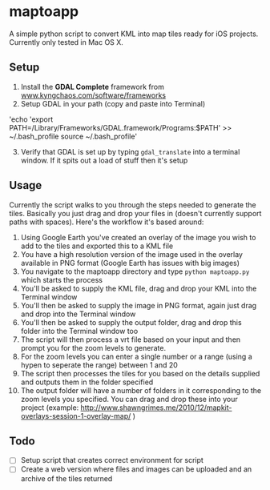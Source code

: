 maptoapp
========

A simple python script to convert KML into map tiles ready for iOS projects. Currently only tested in Mac OS X.


Setup
-----
1. Install the **GDAL Complete** framework from www.kyngchaos.com/software/frameworks
2. Setup GDAL in your path (copy and paste into Terminal)

'echo 'export PATH=/Library/Frameworks/GDAL.framework/Programs:$PATH' >> ~/.bash_profile
source ~/.bash_profile'

3. Verify that GDAL is set up by typing `gdal_translate` into a terminal window. If it spits out a load of stuff then it's setup

Usage
-----
Currently the script walks to you through the steps needed to generate the tiles. Basically you just drag and drop your files in (doesn't currently support paths with spaces). Here's the workflow it's based around:

1. Using Google Earth you've created an overlay of the image you wish to add to the tiles and exported this to a KML file
2. You have a high resolution version of the image used in the overlay available in PNG format (Google Earth has issues with big images)
3. You navigate to the maptoapp directory and type `python maptoapp.py` which starts the process
4. You'll be asked to supply the KML file, drag and drop your KML into the Terminal window
5. You'll then be asked to supply the image in PNG format, again just drag and drop into the Terminal window
6. You'll then be asked to supply the output folder, drag and drop this folder into the Terminal window too
7. The script will then process a vrt file based on your input and then prompt you for the zoom levels to generate.
8. For the zoom levels you can enter a single number or a range (using a hypen to seperate the range) between 1 and 20
9. The script then processes the tiles for you based on the details supplied and outputs them in the folder specified
10. The output folder will have a number of folders in it corresponding to the zoom levels you specified. You can drag and drop these into your project (example: http://www.shawngrimes.me/2010/12/mapkit-overlays-session-1-overlay-map/ )

Todo
----
- [ ] Setup script that creates correct environment for script
- [ ] Create a web version where files and images can be uploaded and an archive of the tiles returned
